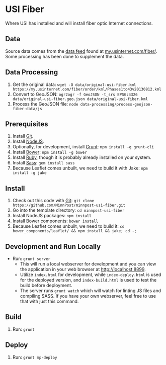 # USI Fiber

Where USI has installed and will install fiber optic Internet connections.

## Data

Source data comes from the [data feed](https://my.usinternet.com/fiber/order/kml/Phases1to43v20130812.kml) found at [my.usinternet.com/fiber/](https://my.usinternet.com/fiber/).  Some processing has been done to supplement the data.

## Data Processing

1. Get the original data: `wget -O data/original-usi-fiber.kml https://my.usinternet.com/fiber/order/kml/Phases1to43v20130812.kml`
1. Convert to GeoJSON: `ogr2ogr -f GeoJSON -t_srs EPSG:4326 data/original-usi-fiber.geo.json data/original-usi-fiber.kml`
1. Process the GeoJSON file: `node data-processing/process-geojson-fiber-data/js`

## Prerequisites

1. Install [Git](http://git-scm.com/).
1. Install [NodeJS](http://nodejs.org/).
1. Optionally, for development, install [Grunt](http://gruntjs.com/): `npm install -g grunt-cli`
1. Install [Bower](http://bower.io/): `npm install -g bower` 
1. Install [Ruby](http://www.ruby-lang.org/en/downloads/), though it is probably already installed on your system.
1. Install [Sass](http://sass-lang.com/): `gem install sass`
1. Because Leaflet comes unbuilt, we need to build it with Jake: `npm install -g jake`

## Install

1. Check out this code with [Git](http://git-scm.com/): `git clone https://github.com/MinnPost/minnpost-usi-fiber.git`
1. Go into the template directory: `cd minnpost-usi-fiber`
1. Install NodeJS packages: `npm install`
1. Install Bower components: `bower install`
1. Because Leaflet comes unbuilt, we need to build it: `cd bower_components/leaflet/ && npm install && jake; cd -;`

## Development and Run Locally

* Run: `grunt server`
   * This will run a local webserver for development and you can view the application in your web browser at [http://localhost:8899](http://localhost:8899).
    * Utilize `index.html` for development, while `index-deploy.html` is used for the deployed version, and `index-build.html` is used to test the build before deployment.
    * The server runs `grunt watch` which will watch for linting JS files and compiling SASS.  If you have your own webserver, feel free to use that with just this command.

## Build

1. Run: `grunt`

## Deploy

1. Run: `grunt mp-deploy`


